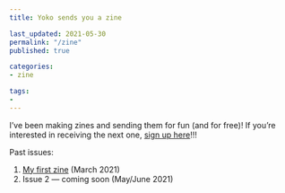 ```yaml
---
title: Yoko sends you a zine

last_updated: 2021-05-30
permalink: "/zine"
published: true

categories:
- zine

tags:
- 
---
```


<p class="text-body-largest text-full-width">
	I’ve been making zines and sending them for fun (and for free)! If you’re interested in receiving the next one, <a class="fancy" href="https://forms.gle/tKNMTHXaWmUt2xvm8">sign up here</a>!!!
</p>

Past issues:
1. [My first zine](/zine-1) (March 2021)
2. Issue 2 — coming soon (May/June 2021)
